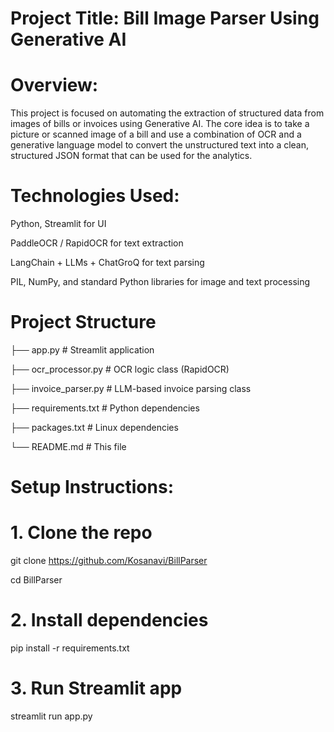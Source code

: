 # Project Title: Bill Image Parser Using Generative AI

# Overview:

This project is focused on automating the extraction of structured data from images of bills or invoices using Generative AI. The core idea is to take a picture or scanned image of a bill and use a combination of OCR and a generative language model to convert the unstructured text into a clean, structured JSON format that can be used for the analytics.


# Technologies Used:

Python, Streamlit for UI

PaddleOCR / RapidOCR for text extraction

LangChain + LLMs + ChatGroQ for text parsing

PIL, NumPy, and standard Python libraries for image and text processing


# Project Structure

├── app.py                # Streamlit application

├── ocr_processor.py      # OCR logic class (RapidOCR)

├── invoice_parser.py     # LLM-based invoice parsing class

├── requirements.txt      # Python dependencies

├── packages.txt          # Linux dependencies

└── README.md             # This file


# Setup Instructions:

# 1. Clone the repo
git clone https://github.com/Kosanavi/BillParser

cd BillParser

# 2. Install dependencies
pip install -r requirements.txt

# 3. Run Streamlit app
streamlit run app.py


